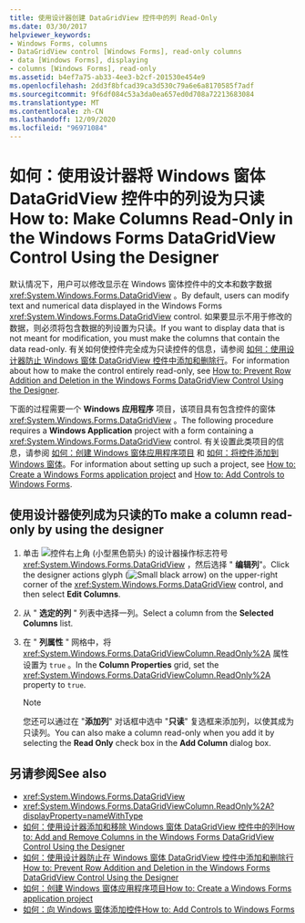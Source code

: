 ```yaml
---
title: 使用设计器创建 DataGridView 控件中的列 Read-Only
ms.date: 03/30/2017
helpviewer_keywords:
- Windows Forms, columns
- DataGridView control [Windows Forms], read-only columns
- data [Windows Forms], displaying
- columns [Windows Forms], read-only
ms.assetid: b4ef7a75-ab33-4ee3-b2cf-201530e454e9
ms.openlocfilehash: 2dd3f8bfcad39ca3d530c79a6e6a8170585f7adf
ms.sourcegitcommit: 9f6df084c53a3da0ea657ed0d708a72213683084
ms.translationtype: MT
ms.contentlocale: zh-CN
ms.lasthandoff: 12/09/2020
ms.locfileid: "96971084"
---
```

# <a name="how-to-make-columns-read-only-in-the-windows-forms-datagridview-control-using-the-designer"></a><span data-ttu-id="81bb0-102">如何：使用设计器将 Windows 窗体 DataGridView 控件中的列设为只读</span><span class="sxs-lookup"><span data-stu-id="81bb0-102">How to: Make Columns Read-Only in the Windows Forms DataGridView Control Using the Designer</span></span>
<span data-ttu-id="81bb0-103">默认情况下，用户可以修改显示在 Windows 窗体控件中的文本和数字数据 <xref:System.Windows.Forms.DataGridView> 。</span><span class="sxs-lookup"><span data-stu-id="81bb0-103">By default, users can modify text and numerical data displayed in the Windows Forms <xref:System.Windows.Forms.DataGridView> control.</span></span> <span data-ttu-id="81bb0-104">如果要显示不用于修改的数据，则必须将包含数据的列设置为只读。</span><span class="sxs-lookup"><span data-stu-id="81bb0-104">If you want to display data that is not meant for modification, you must make the columns that contain the data read-only.</span></span> <span data-ttu-id="81bb0-105">有关如何使控件完全成为只读控件的信息，请参阅 [如何：使用设计器防止 Windows 窗体 DataGridView 控件中添加和删除行](prevent-row-addition-and-deletion-in-the-datagrid-using-the-designer.md)。</span><span class="sxs-lookup"><span data-stu-id="81bb0-105">For information about how to make the control entirely read-only, see [How to: Prevent Row Addition and Deletion in the Windows Forms DataGridView Control Using the Designer](prevent-row-addition-and-deletion-in-the-datagrid-using-the-designer.md).</span></span>

 <span data-ttu-id="81bb0-106">下面的过程需要一个 **Windows 应用程序** 项目，该项目具有包含控件的窗体 <xref:System.Windows.Forms.DataGridView> 。</span><span class="sxs-lookup"><span data-stu-id="81bb0-106">The following procedure requires a **Windows Application** project with a form containing a <xref:System.Windows.Forms.DataGridView> control.</span></span> <span data-ttu-id="81bb0-107">有关设置此类项目的信息，请参阅 [如何：创建 Windows 窗体应用程序项目](/visualstudio/ide/step-1-create-a-windows-forms-application-project) 和 [如何：将控件添加到 Windows 窗体](how-to-add-controls-to-windows-forms.md)。</span><span class="sxs-lookup"><span data-stu-id="81bb0-107">For information about setting up such a project, see [How to: Create a Windows Forms application project](/visualstudio/ide/step-1-create-a-windows-forms-application-project) and [How to: Add Controls to Windows Forms](how-to-add-controls-to-windows-forms.md).</span></span>

## <a name="to-make-a-column-read-only-by-using-the-designer"></a><span data-ttu-id="81bb0-108">使用设计器使列成为只读的</span><span class="sxs-lookup"><span data-stu-id="81bb0-108">To make a column read-only by using the designer</span></span>

1. <span data-ttu-id="81bb0-109">单击 ![ 控件右上角 (小型黑色箭头) 的设计器操作标志符号 ](./media/designer-actions-glyph.gif) <xref:System.Windows.Forms.DataGridView> ，然后选择 " **编辑列**"。</span><span class="sxs-lookup"><span data-stu-id="81bb0-109">Click the designer actions glyph (![Small black arrow](./media/designer-actions-glyph.gif)) on the upper-right corner of the <xref:System.Windows.Forms.DataGridView> control, and then select **Edit Columns**.</span></span>

2. <span data-ttu-id="81bb0-110">从 " **选定的列** " 列表中选择一列。</span><span class="sxs-lookup"><span data-stu-id="81bb0-110">Select a column from the **Selected Columns** list.</span></span>

3. <span data-ttu-id="81bb0-111">在 " **列属性** " 网格中，将 <xref:System.Windows.Forms.DataGridViewColumn.ReadOnly%2A> 属性设置为 `true` 。</span><span class="sxs-lookup"><span data-stu-id="81bb0-111">In the **Column Properties** grid, set the <xref:System.Windows.Forms.DataGridViewColumn.ReadOnly%2A> property to `true`.</span></span>

    > [!NOTE]
    > <span data-ttu-id="81bb0-112">您还可以通过在 "**添加列**" 对话框中选中 "**只读**" 复选框来添加列，以使其成为只读列。</span><span class="sxs-lookup"><span data-stu-id="81bb0-112">You can also make a column read-only when you add it by selecting the **Read Only** check box in the **Add Column** dialog box.</span></span>

## <a name="see-also"></a><span data-ttu-id="81bb0-113">另请参阅</span><span class="sxs-lookup"><span data-stu-id="81bb0-113">See also</span></span>

- <xref:System.Windows.Forms.DataGridView>
- <xref:System.Windows.Forms.DataGridViewColumn.ReadOnly%2A?displayProperty=nameWithType>
- [<span data-ttu-id="81bb0-114">如何：使用设计器添加和移除 Windows 窗体 DataGridView 控件中的列</span><span class="sxs-lookup"><span data-stu-id="81bb0-114">How to: Add and Remove Columns in the Windows Forms DataGridView Control Using the Designer</span></span>](add-and-remove-columns-in-the-datagrid-using-the-designer.md)
- [<span data-ttu-id="81bb0-115">如何：使用设计器防止在 Windows 窗体 DataGridView 控件中添加和删除行</span><span class="sxs-lookup"><span data-stu-id="81bb0-115">How to: Prevent Row Addition and Deletion in the Windows Forms DataGridView Control Using the Designer</span></span>](prevent-row-addition-and-deletion-in-the-datagrid-using-the-designer.md)
- [<span data-ttu-id="81bb0-116">如何：创建 Windows 窗体应用程序项目</span><span class="sxs-lookup"><span data-stu-id="81bb0-116">How to: Create a Windows Forms application project</span></span>](/visualstudio/ide/step-1-create-a-windows-forms-application-project)
- [<span data-ttu-id="81bb0-117">如何：向 Windows 窗体添加控件</span><span class="sxs-lookup"><span data-stu-id="81bb0-117">How to: Add Controls to Windows Forms</span></span>](how-to-add-controls-to-windows-forms.md)
